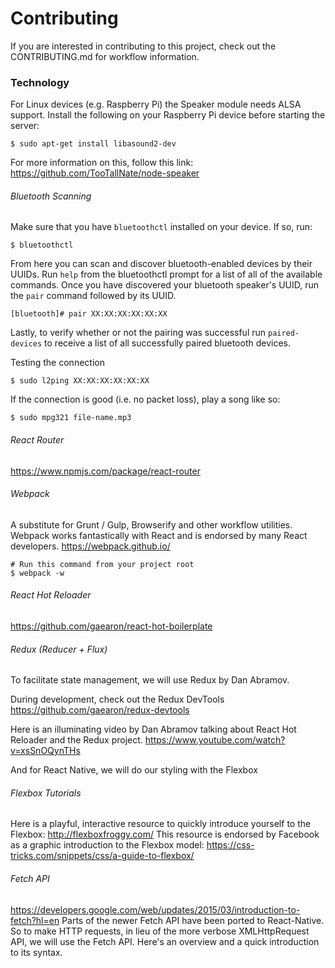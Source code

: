 # Contributing

If you are interested in contributing to this project, check out the CONTRIBUTING.md for workflow information.

### Technology

For Linux devices (e.g. Raspberry Pi) the Speaker module needs ALSA support.
Install the following on your Raspberry Pi device before starting the server:

```
$ sudo apt-get install libasound2-dev
```
For more information on this, follow this link: https://github.com/TooTallNate/node-speaker

###### Bluetooth Scanning

Make sure that you have `bluetoothctl` installed on your device. If so, run:

```
$ bluetoothctl
```

From here you can scan and discover bluetooth-enabled devices by their UUIDs. Run `help` from the bluetoothctl prompt for a list of all of the available commands. Once you have discovered your bluetooth speaker's UUID, run the `pair` command followed by its UUID.

```
[bluetooth]# pair XX:XX:XX:XX:XX:XX
```

Lastly, to verify whether or not the pairing was successful run `paired-devices` to receive a list of all successfully paired bluetooth devices.

Testing the connection

```
$ sudo l2ping XX:XX:XX:XX:XX:XX
```

If the connection is good (i.e. no packet loss), play a song like so:
```
$ sudo mpg321 file-name.mp3
```

###### React Router
https://www.npmjs.com/package/react-router

###### Webpack
A substitute for Grunt / Gulp, Browserify and other workflow utilities. Webpack works fantastically with React and is endorsed by many React developers.
https://webpack.github.io/
```
# Run this command from your project root
$ webpack -w
```

###### React Hot Reloader
https://github.com/gaearon/react-hot-boilerplate

###### Redux (Reducer + Flux)
To facilitate state management, we will use Redux by Dan Abramov.

During development, check out the Redux DevTools
https://github.com/gaearon/redux-devtools

Here is an illuminating video by Dan Abramov talking about React Hot Reloader and the Redux project.
https://www.youtube.com/watch?v=xsSnOQynTHs

And for React Native, we will do our styling with the Flexbox
###### Flexbox Tutorials
Here is a playful, interactive resource to quickly introduce yourself to the Flexbox:
http://flexboxfroggy.com/
This resource is endorsed by Facebook as a graphic introduction to the Flexbox model:
https://css-tricks.com/snippets/css/a-guide-to-flexbox/

###### Fetch API
https://developers.google.com/web/updates/2015/03/introduction-to-fetch?hl=en
Parts of the newer Fetch API have been ported to React-Native. So to make HTTP requests, in lieu of the more verbose XMLHttpRequest API, we will use the Fetch API. Here's an overview and a quick introduction to its syntax.

